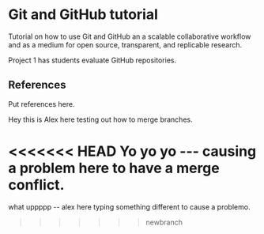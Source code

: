 # Git and GitHub tutorial

Tutorial on how to use Git and GitHub an a scalable collaborative workflow and as a medium for open source, transparent, and replicable research.

Project 1 has students evaluate GitHub repositories.

## References
Put references here.

Hey this is Alex here testing out how to merge branches.

<<<<<<< HEAD
Yo yo yo --- causing a problem here to have a merge conflict. 
=======
what uppppp -- alex here typing something different to cause a problemo.
>>>>>>> newbranch
